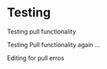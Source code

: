 # Testing

Testing pull functionality

Testing Pull functionality again ... 

Editing for pull erros
